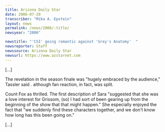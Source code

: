 ```yaml
---
title: Arizona Daily Star
date: 2006-07-20
transcriber: "Mika A. Epstein"
layout: news
permalink: /news/2006/:title/
newsyear: "2006"

newstitle: "'CSI' going romantic against 'Grey's Anatomy'  "
newsreporter: Staff
newssource: Arizona Daily Star
newsurl: https://www.azstarnet.com
---
```


[...]

The revelation in the season finale was "hugely embraced by the audience," Tassler said . although fan reaction, in fact, was split.

Count Fox as thrilled. The first description of Sara "suggested that she was a love interest for Grissom, (so) I had sort of been gearing up from the beginning of the show that that might happen." She especially enjoyed the fact that "we suddenly find these characters together, and we don't know how long has this been going on."

[...]
